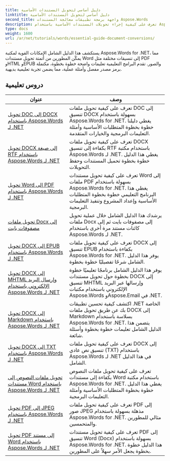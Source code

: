 ```yaml
---
title: دليل أساسي لتحويل المستندات الأساسية
linktitle: دليل أساسي لتحويل المستندات الأساسية
second_title: واجهة برمجة تطبيقات معالجة المستندات Aspose.Words
description: تعرف على كيفية إجراء تحويلات المستندات الأساسية باستخدام Aspose.Words for .NET. يغطي هذا الدليل تعليمات خطوة بخطوة لتحويل ملفات Word إلى PDF وTXT وHTML والمزيد.
type: docs
weight: 1600
url: /ar/net/tutorials/words/essential-guide-document-conversions/
---
```


يستكشف هذا الدليل الشامل الإمكانات القوية لمكتبة Aspose.Words for .NET، مما يمكّن المطورين من أتمتة تحويل مستندات Word إلى تنسيقات مختلفة مثل PDF وHTML وEPUB والصور. تقدم البرامج التعليمية تعليمات واضحة خطوة بخطوة، مكتملة برمز مصدر مفصل وأمثلة عملية، مما يضمن تجربة تعليمية بديهية.

 ## دروس تعليمية
| عنوان | وصف |
| --- | --- |
| [تحويل DOC إلى DOCX باستخدام Aspose.Words لـ .NET](./convert-doc-to-docx/) | تعرف على كيفية تحويل ملفات DOC إلى تنسيق DOCX بسهولة باستخدام Aspose.Words for .NET. يغطي دليلنا خطوة بخطوة المتطلبات الأساسية وأمثلة التعليمات البرمجية والخيارات المتقدمة.  |
| [تحويل DOCX إلى صيغة RTF باستخدام Aspose.Words لـ .NET](./convert-docx-to-rtf/) | تعرف على كيفية تحويل ملفات DOCX بكفاءة إلى تنسيق RTF باستخدام مكتبة Aspose.Words لـ .NET. يغطي هذا الدليل خطوة بخطوة تحميل المستندات وحفظ التحويلات. |  
| [تحويل Word إلى PDF باستخدام Aspose.Words لـ .NET](./convert-word-to-pdf/) | تعرف على كيفية تحويل مستندات Word إلى ملفات PDF بسهولة باستخدام Aspose.Words for .NET. يغطي هذا البرنامج التعليمي خطوة بخطوة المتطلبات الأساسية وإعداد المشروع وتنفيذ التعليمات البرمجية. | 
| [تحويل ملفات Docx إلى مصفوفات بايت](./convert-docx-to-byte-arrays/) | يرشدك هذا الدليل الشامل خلال عملية تحويل ملفات Docx إلى مصفوفات بايت ثم إلى كائنات مستند مرة أخرى باستخدام Aspose.Words لـ .NET. |  
| [تحويل DOCX إلى EPUB باستخدام Aspose.Words لـ .NET](./convert-docx-to-epub/) | تعرف على كيفية تحويل ملفات DOCX إلى تنسيق EPUB بكفاءة باستخدام Aspose.Words for .NET. يوفر هذا الدليل الشامل شرحًا تفصيليًا خطوة بخطوة. |
| [تحويل DOCX إلى MHTML وإرسال البريد الإلكتروني باستخدام Aspose.Words لـ .NET](./convert-docx-to-mhtml-send-email/) | يوفر هذا الدليل الشامل برنامجًا تعليميًا خطوة بخطوة حول تحويل مستندات DOCX إلى تنسيق MHTML وإرسالها عبر البريد الإلكتروني باستخدام مكتبات Aspose.Words وAspose.Email في .NET. |
| [تحويل DOCX إلى Markdown باستخدام Aspose.Words لـ .NET](./convert-docx-to-markdown/) | اكتشف كيفية تحسين تطبيقات .NET الخاصة بك عن طريق تحويل ملفات DOCX إلى Markdown بسلاسة باستخدام Aspose.Words for .NET. يتضمن هذا الدليل الشامل تعليمات خطوة بخطوة وأسئلة شائعة. |
| [تحويل DOCX إلى TXT باستخدام Aspose.Words لـ .NET](./convert-docx-to-txt/) | تعرف على كيفية تحويل ملفات DOCX إلى تنسيق نص عادي (TXT) باستخدام Aspose.Words لـ .NET في هذا الدليل الشامل. |
| [تحويل ملفات النصوص إلى مستندات Word باستخدام Aspose.Words لـ .NET](./convert-text-files-to-word-documents/) | تعرف على كيفية تحويل ملفات النصوص بكفاءة إلى مستندات Word باستخدام مكتبة Aspose.Words for .NET. يغطي هذا الدليل خطوة بخطوة المتطلبات الأساسية وأمثلة التعليمات البرمجية. | 
| [تحويل PDF إلى JPEG باستخدام Aspose.Words لـ .NET](./convert-pdf-to-jpeg/) | تعرف على كيفية تحويل ملفات PDF إلى صور JPEG مذهلة بسهولة باستخدام Aspose.Words for .NET. مثالي للمطورين والمتحمسين. |
| [تحويل PDF إلى مستند Word باستخدام Aspose.Words لـ .NET](./convert-pdf-to-word/) | تعرف على كيفية تحويل مستندات PDF إلى تنسيق Word (Docx) بسهولة باستخدام Aspose.Words for .NET. هذا الدليل خطوة بخطوة يجعل الأمر سهلاً على المطورين. |